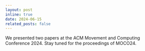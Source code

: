 ```yaml
---
layout: post
inline: true
date: 2024-06-15
related_posts: false
---
```


We presented two papers at the ACM Movement and Computing Conference 2024. Stay tuned for the proceedings of MOCO24.